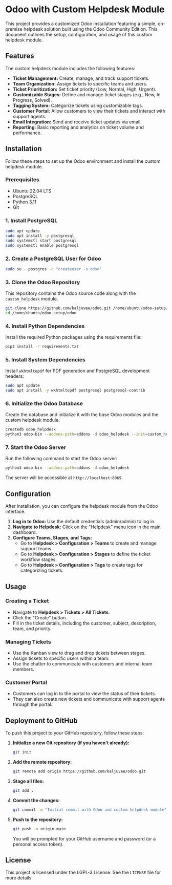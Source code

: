 # Odoo with Custom Helpdesk Module

This project provides a customized Odoo installation featuring a simple, on-premise helpdesk solution built using the Odoo Community Edition. This document outlines the setup, configuration, and usage of this custom helpdesk module.

## Features

The custom helpdesk module includes the following features:

*   **Ticket Management:** Create, manage, and track support tickets.
*   **Team Organization:** Assign tickets to specific teams and users.
*   **Ticket Prioritization:** Set ticket priority (Low, Normal, High, Urgent).
*   **Customizable Stages:** Define and manage ticket stages (e.g., New, In Progress, Solved).
*   **Tagging System:** Categorize tickets using customizable tags.
*   **Customer Portal:** Allow customers to view their tickets and interact with support agents.
*   **Email Integration:** Send and receive ticket updates via email.
*   **Reporting:** Basic reporting and analytics on ticket volume and performance.

## Installation

Follow these steps to set up the Odoo environment and install the custom helpdesk module.

### Prerequisites

*   Ubuntu 22.04 LTS
*   PostgreSQL
*   Python 3.11
*   Git

### 1. Install PostgreSQL

```bash
sudo apt update
sudo apt install -y postgresql
sudo systemctl start postgresql
sudo systemctl enable postgresql
```

### 2. Create a PostgreSQL User for Odoo

```bash
sudo su - postgres -c "createuser -s odoo"
```

### 3. Clone the Odoo Repository

This repository contains the Odoo source code along with the `custom_helpdesk` module.

```bash
git clone https://github.com/kaljuvee/odoo.git /home/ubuntu/odoo-setup/odoo
cd /home/ubuntu/odoo-setup/odoo
```

### 4. Install Python Dependencies

Install the required Python packages using the requirements file:

```bash
pip3 install -r requirements.txt
```

### 5. Install System Dependencies

Install `wkhtmltopdf` for PDF generation and PostgreSQL development headers:

```bash
sudo apt update
sudo apt install -y wkhtmltopdf postgresql postgresql-contrib
```

### 6. Initialize the Odoo Database

Create the database and initialize it with the base Odoo modules and the custom helpdesk module:

```bash
createdb odoo_helpdesk
python3 odoo-bin --addons-path=addons -d odoo_helpdesk --init=custom_helpdesk --stop-after-init
```

### 7. Start the Odoo Server

Run the following command to start the Odoo server:

```bash
python3 odoo-bin --addons-path=addons -d odoo_helpdesk
```

The server will be accessible at `http://localhost:8069`.

## Configuration

After installation, you can configure the helpdesk module from the Odoo interface.

1.  **Log in to Odoo:** Use the default credentials (admin/admin) to log in.
2.  **Navigate to Helpdesk:** Click on the "Helpdesk" menu icon in the main dashboard.
3.  **Configure Teams, Stages, and Tags:**
    *   Go to **Helpdesk > Configuration > Teams** to create and manage support teams.
    *   Go to **Helpdesk > Configuration > Stages** to define the ticket workflow stages.
    *   Go to **Helpdesk > Configuration > Tags** to create tags for categorizing tickets.

## Usage

### Creating a Ticket

*   Navigate to **Helpdesk > Tickets > All Tickets**.
*   Click the "Create" button.
*   Fill in the ticket details, including the customer, subject, description, team, and priority.

### Managing Tickets

*   Use the Kanban view to drag and drop tickets between stages.
*   Assign tickets to specific users within a team.
*   Use the chatter to communicate with customers and internal team members.

### Customer Portal

*   Customers can log in to the portal to view the status of their tickets.
*   They can also create new tickets and communicate with support agents through the portal.

## Deployment to GitHub

To push this project to your GitHub repository, follow these steps:

1.  **Initialize a new Git repository (if you haven't already):**

    ```bash
    git init
    ```

2.  **Add the remote repository:**

    ```bash
    git remote add origin https://github.com/kaljuvee/odoo.git
    ```

3.  **Stage all files:**

    ```bash
    git add .
    ```

4.  **Commit the changes:**

    ```bash
    git commit -m "Initial commit with Odoo and custom helpdesk module"
    ```

5.  **Push to the repository:**

    ```bash
    git push -u origin main
    ```

    You will be prompted for your GitHub username and password (or a personal access token).

## License

This project is licensed under the LGPL-3 License. See the `LICENSE` file for more details.

